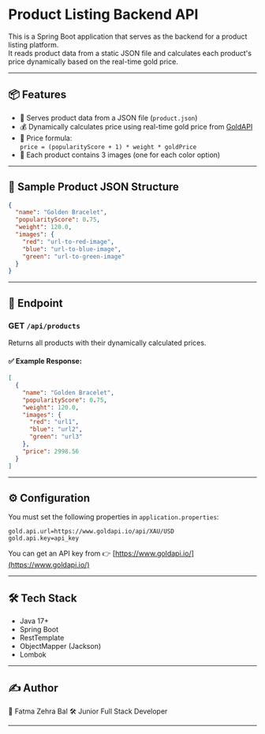 # Product Listing Backend API

This is a Spring Boot application that serves as the backend for a product listing platform.  
It reads product data from a static JSON file and calculates each product's price dynamically based on the real-time gold price.

---

## 📦 Features

- 📄 Serves product data from a JSON file (`product.json`)
- 💰 Dynamically calculates price using real-time gold price from [GoldAPI](https://www.goldapi.io/)
- 🔁 Price formula:  
  `price = (popularityScore + 1) * weight * goldPrice`
- 🎨 Each product contains 3 images (one for each color option)

---

## 🧮 Sample Product JSON Structure

```json
{
  "name": "Golden Bracelet",
  "popularityScore": 0.75,
  "weight": 120.0,
  "images": {
    "red": "url-to-red-image",
    "blue": "url-to-blue-image",
    "green": "url-to-green-image"
  }
}
```

---

## 🚀 Endpoint

### GET `/api/products`

Returns all products with their dynamically calculated prices.

#### ✅ Example Response:

```json
[
  {
    "name": "Golden Bracelet",
    "popularityScore": 0.75,
    "weight": 120.0,
    "images": {
      "red": "url1",
      "blue": "url2",
      "green": "url3"
    },
    "price": 2998.56
  }
]
```

---

## ⚙️ Configuration

You must set the following properties in `application.properties`:

```properties
gold.api.url=https://www.goldapi.io/api/XAU/USD
gold.api.key=api_key
```

You can get an API key from 👉 [https://www.goldapi.io/](https://www.goldapi.io/)

---

## 🛠 Tech Stack

- Java 17+
- Spring Boot
- RestTemplate
- ObjectMapper (Jackson)
- Lombok

---

## ✍️ Author

👤 Fatma Zehra Bal
🛠 Junior Full Stack Developer

---
